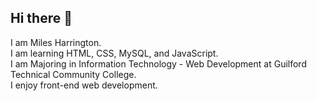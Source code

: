 ## Hi there 👋

I am Miles Harrington. <br>
I am learning HTML, CSS, MySQL, and JavaScript. <br>
I am Majoring in Information Technology - Web Development at Guilford Technical Community College. <br>
I enjoy front-end web development.

